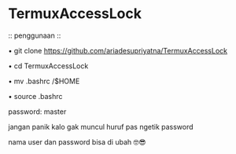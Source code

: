 # TermuxAccessLock
:: penggunaan ::
>>
• git clone https://github.com/ariadesupriyatna/TermuxAccessLock
>>
• cd TermuxAccessLock
>>
• mv .bashrc /$HOME
>>
• source .bashrc
>>
>>
>>
password: master
>>
jangan panik kalo gak muncul huruf pas ngetik password
>>
nama user dan password bisa di ubah 🤓😎
